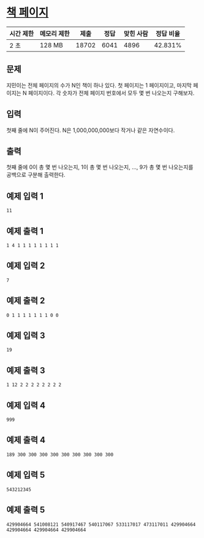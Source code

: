 

# [책 페이지](https://www.acmicpc.net/problem/1019)

| 시간 제한 | 메모리 제한 | 제출 | 정답 | 맞힌 사람 | 정답 비율 |
| --- | --- | --- | --- | --- | --- |
| 2 초 | 128 MB | 18702 | 6041 | 4896 | 42.831% |

## 문제

지민이는 전체 페이지의 수가 N인 책이 하나 있다. 첫 페이지는 1 페이지이고, 마지막 페이지는 N 페이지이다. 각 숫자가 전체 페이지 번호에서 모두 몇 번 나오는지 구해보자.

## 입력

첫째 줄에 N이 주어진다. N은 1,000,000,000보다 작거나 같은 자연수이다.

## 출력

첫째 줄에 0이 총 몇 번 나오는지, 1이 총 몇 번 나오는지, ..., 9가 총 몇 번 나오는지를 공백으로 구분해 출력한다.

## 예제 입력 1

```
11

```

## 예제 출력 1

```
1 4 1 1 1 1 1 1 1 1

```

## 예제 입력 2

```
7

```

## 예제 출력 2

```
0 1 1 1 1 1 1 1 0 0

```

## 예제 입력 3

```
19

```

## 예제 출력 3

```
1 12 2 2 2 2 2 2 2 2

```

## 예제 입력 4

```
999

```

## 예제 출력 4

```
189 300 300 300 300 300 300 300 300 300

```

## 예제 입력 5

```
543212345

```

## 예제 출력 5

```
429904664 541008121 540917467 540117067 533117017 473117011 429904664 429904664 429904664 429904664

```
